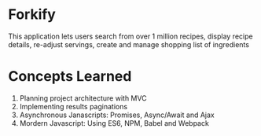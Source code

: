 # Forkify

This application lets users search from over 1 million recipes, display recipe details, re-adjust servings, create and manage shopping list of ingredients

# Concepts Learned
1. Planning project architecture with MVC
2. Implementing results paginations
3. Asynchronous Janascripts: Promises, Async/Await and Ajax
4. Mordern Javascript: Using ES6, NPM, Babel and Webpack
